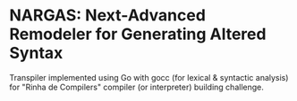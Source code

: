# NARGAS: **N**ext-**A**dvanced **R**emodeler for **G**enerating **A**ltered **S**yntax

Transpiler implemented using Go with gocc (for lexical & syntactic analysis) for "Rinha de Compilers" compiler (or interpreter) building challenge.